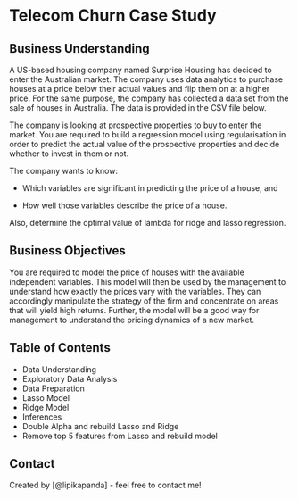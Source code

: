 # Telecom Churn Case Study

## Business Understanding

A US-based housing company named Surprise Housing has decided to enter the Australian market. The company uses data analytics to purchase houses at a price below their actual values and flip them on at a higher price. For the same purpose, the company has collected a data set from the sale of houses in Australia. The data is provided in the CSV file below.


The company is looking at prospective properties to buy to enter the market. You are required to build a regression model using regularisation in order to predict the actual value of the prospective properties and decide whether to invest in them or not.
 

The company wants to know:

* Which variables are significant in predicting the price of a house, and

* How well those variables describe the price of a house.
 

Also, determine the optimal value of lambda for ridge and lasso regression.

## Business Objectives
You are required to model the price of houses with the available independent variables. This model will then be used by the management to understand how exactly the prices vary with the variables. They can accordingly manipulate the strategy of the firm and concentrate on areas that will yield high returns. Further, the model will be a good way for management to understand the pricing dynamics of a new market.

## Table of Contents
* Data Understanding
* Exploratory Data Analysis
* Data Preparation
* Lasso Model
* Ridge Model
* Inferences
* Double Alpha and rebuild Lasso and Ridge
* Remove top 5 features from Lasso and rebuild model


## Contact
Created by [@lipikapanda] - feel free to contact me!
